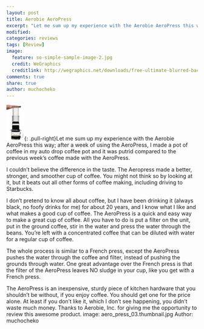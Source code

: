 ```yaml
---
layout: post
title: Aerobie AeroPress
excerpt: "Let me sum up my experience with the Aerobie AeroPress this way; after a week of using the AeroPress, I made a pot of coffee in my auto drop coffee pot and it was putrid compared to the previous week’s coffee made with the AeroPress."
modified: 
categories: reviews
tags: [Review]
image:
  feature: so-simple-sample-image-2.jpg
  credit: WeGraphics
  creditlink: http://wegraphics.net/downloads/free-ultimate-blurred-background-pack/
comments: true
share: true
author: muchocheko
---
```


![Aerobie AeroPress](/images/aero_press_03.thumbnail.jpg){: .pull-right}Let me sum up my experience with the Aerobie AeroPress this way; after a week of using the AeroPress, I made a pot of coffee in my auto drop coffee pot and it was putrid compared to the previous week’s coffee made with the AeroPress.


I couldn’t believe the difference in the taste. The Aeropress made a better, stronger, and smoother cup of coffee. You might not think so by looking at it, but it beats out all other forms of coffee making, including driving to Starbucks.

I don’t pretend to know all about coffee, but I have been drinking it (always black, no foofy drinks for me) for about 20 years, and I know what I like and what makes a good cup of coffee. The AeroPress is a quick and easy way to make a great cup of coffee. All you have to do is put a filter on the unit, put in the ground coffee, stir in the water and press the water through the beans. You’re left with a concentrated coffee that can be diluted with water for a regular cup of coffee.

The whole process is similar to a French press, except the AeroPress pushes the water through the coffee and filter, instead of pushing the grounds through water. One great advantage over the French press is that the filter of the AeroPress leaves NO sludge in your cup, like you get with a French press.

The AeroPress is an inexpensive, sturdy piece of kitchen hardware that you shouldn’t be without, if you enjoy coffee. You should get one for the price alone. At least if you don’t like it, which I don’t see happening, you didn’t waste much money. Thanks to Aerobie, Inc. for giving me the opportunity to review this awesome product. 
image: aero_press_03.thumbnail.jpg
Author: muchocheko